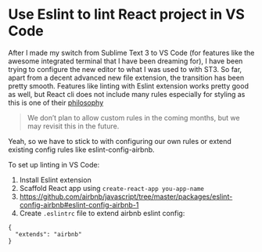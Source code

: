 # Use Eslint to lint React project in VS Code
After I made my switch from Sublime Text 3 to VS Code (for features like the awesome integrated terminal that I have been dreaming for), I have been trying to configure the new editor to what I was used to with ST3. So far, apart from a decent advanced new file extension, the transition has been pretty smooth. Features like linting with Eslint extension works pretty good as well, but React cli does not include many rules especially for styling as this is one of their <a href="https://github.com/facebookincubator/create-react-app/issues/808" target="_blank">philosophy</a>

<blockquote>We don’t plan to allow custom rules in the coming months, but we may revisit this in the future.</blockquote>

Yeah, so we have to stick to with configuring our own rules or extend existing config rules like eslint-config-airbnb.

To set up linting in VS Code:
1. Install Eslint extension
2. Scaffold React app using `create-react-app you-app-name`
3. https://github.com/airbnb/javascript/tree/master/packages/eslint-config-airbnb#eslint-config-airbnb-1
4. Create `.eslintrc` file to extend airbnb eslint config:
```
{
  "extends": "airbnb"
}
```
